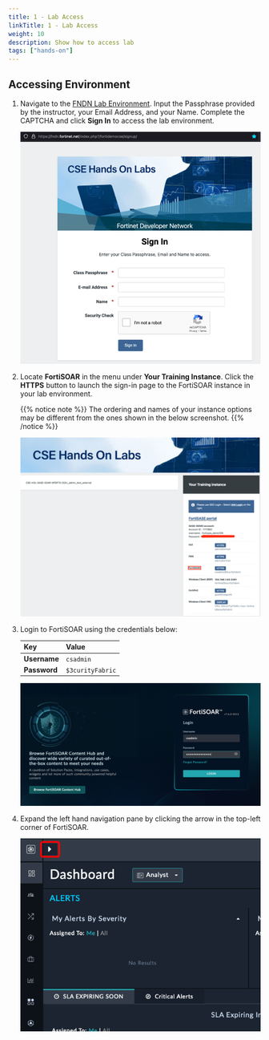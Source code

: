 ```yaml
---
title: 1 - Lab Access
linkTitle: 1 - Lab Access
weight: 10
description: Show how to access lab
tags: ["hands-on"]
---
```


## Accessing Environment

1. Navigate to the [FNDN Lab Environment](https://fndn.fortinet.net/index.php?/fortidemocse/signup/). Input the Passphrase provided by the instructor, your Email Address, and your Name. Complete the CAPTCHA and click **Sign In** to access the lab environment.
   
   ![img.png](images/workshop_login_page.png?height=500px)

2. Locate **FortiSOAR** in the menu under **Your Training Instance**. Click the **HTTPS** button to launch the sign-in page to the FortiSOAR instance in your lab environment.
   
   {{% notice note %}}
   The ordering and names of your instance options may be different from the ones shown in the below screenshot.
   {{% /notice %}}
   
   ![img_6.png](images/img_6_appended.png?height=500px)

3. Login to FortiSOAR using the credentials below:
   
   | **Key**        | **Value**         |
   |----------------|-------------------|
   | **Username**   | `csadmin`         |
   | **Password**   | `$3curityFabric`  |
   
   ![img.png](images/login_2_fsr.png?height=500px)

4. Expand the left hand navigation pane by clicking the arrow in the top-left corner of FortiSOAR.
   
   ![img_1.png](images/expand_navigation_pane.png?height=500px)